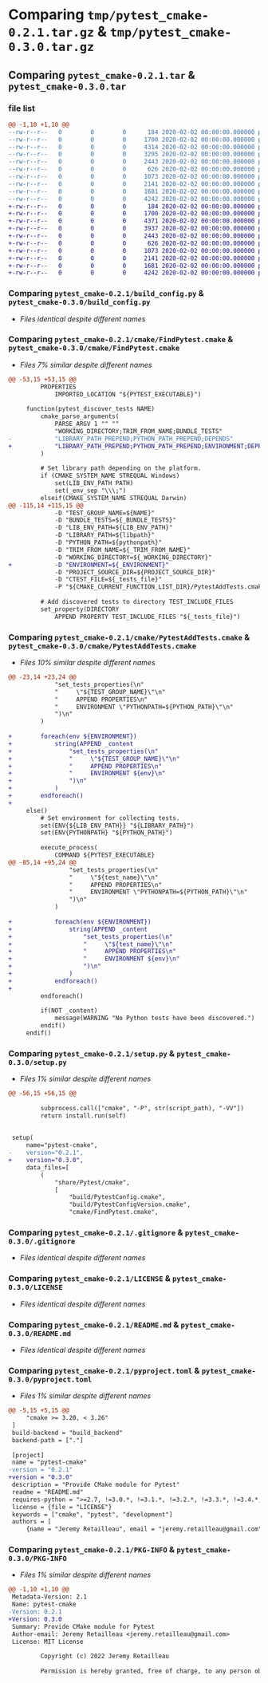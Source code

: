 # Comparing `tmp/pytest_cmake-0.2.1.tar.gz` & `tmp/pytest_cmake-0.3.0.tar.gz`

## Comparing `pytest_cmake-0.2.1.tar` & `pytest_cmake-0.3.0.tar`

### file list

```diff
@@ -1,10 +1,10 @@
--rw-r--r--   0        0        0      184 2020-02-02 00:00:00.000000 pytest_cmake-0.2.1/build_backend.py
--rw-r--r--   0        0        0     1700 2020-02-02 00:00:00.000000 pytest_cmake-0.2.1/build_config.py
--rw-r--r--   0        0        0     4314 2020-02-02 00:00:00.000000 pytest_cmake-0.2.1/cmake/FindPytest.cmake
--rw-r--r--   0        0        0     3295 2020-02-02 00:00:00.000000 pytest_cmake-0.2.1/cmake/PytestAddTests.cmake
--rw-r--r--   0        0        0     2443 2020-02-02 00:00:00.000000 pytest_cmake-0.2.1/setup.py
--rw-r--r--   0        0        0      626 2020-02-02 00:00:00.000000 pytest_cmake-0.2.1/.gitignore
--rw-r--r--   0        0        0     1073 2020-02-02 00:00:00.000000 pytest_cmake-0.2.1/LICENSE
--rw-r--r--   0        0        0     2141 2020-02-02 00:00:00.000000 pytest_cmake-0.2.1/README.md
--rw-r--r--   0        0        0     1681 2020-02-02 00:00:00.000000 pytest_cmake-0.2.1/pyproject.toml
--rw-r--r--   0        0        0     4242 2020-02-02 00:00:00.000000 pytest_cmake-0.2.1/PKG-INFO
+-rw-r--r--   0        0        0      184 2020-02-02 00:00:00.000000 pytest_cmake-0.3.0/build_backend.py
+-rw-r--r--   0        0        0     1700 2020-02-02 00:00:00.000000 pytest_cmake-0.3.0/build_config.py
+-rw-r--r--   0        0        0     4371 2020-02-02 00:00:00.000000 pytest_cmake-0.3.0/cmake/FindPytest.cmake
+-rw-r--r--   0        0        0     3937 2020-02-02 00:00:00.000000 pytest_cmake-0.3.0/cmake/PytestAddTests.cmake
+-rw-r--r--   0        0        0     2443 2020-02-02 00:00:00.000000 pytest_cmake-0.3.0/setup.py
+-rw-r--r--   0        0        0      626 2020-02-02 00:00:00.000000 pytest_cmake-0.3.0/.gitignore
+-rw-r--r--   0        0        0     1073 2020-02-02 00:00:00.000000 pytest_cmake-0.3.0/LICENSE
+-rw-r--r--   0        0        0     2141 2020-02-02 00:00:00.000000 pytest_cmake-0.3.0/README.md
+-rw-r--r--   0        0        0     1681 2020-02-02 00:00:00.000000 pytest_cmake-0.3.0/pyproject.toml
+-rw-r--r--   0        0        0     4242 2020-02-02 00:00:00.000000 pytest_cmake-0.3.0/PKG-INFO
```

### Comparing `pytest_cmake-0.2.1/build_config.py` & `pytest_cmake-0.3.0/build_config.py`

 * *Files identical despite different names*

### Comparing `pytest_cmake-0.2.1/cmake/FindPytest.cmake` & `pytest_cmake-0.3.0/cmake/FindPytest.cmake`

 * *Files 7% similar despite different names*

```diff
@@ -53,15 +53,15 @@
         PROPERTIES
             IMPORTED_LOCATION "${PYTEST_EXECUTABLE}")
 
     function(pytest_discover_tests NAME)
         cmake_parse_arguments(
             PARSE_ARGV 1 "" ""
             "WORKING_DIRECTORY;TRIM_FROM_NAME;BUNDLE_TESTS"
-            "LIBRARY_PATH_PREPEND;PYTHON_PATH_PREPEND;DEPENDS"
+            "LIBRARY_PATH_PREPEND;PYTHON_PATH_PREPEND;ENVIRONMENT;DEPENDS"
         )
 
         # Set library path depending on the platform.
         if (CMAKE_SYSTEM_NAME STREQUAL Windows)
             set(LIB_ENV_PATH PATH)
             set(_env_sep "\\\;")
         elseif(CMAKE_SYSTEM_NAME STREQUAL Darwin)
@@ -115,14 +115,15 @@
             -D "TEST_GROUP_NAME=${NAME}"
             -D "BUNDLE_TESTS=${_BUNDLE_TESTS}"
             -D "LIB_ENV_PATH=${LIB_ENV_PATH}"
             -D "LIBRARY_PATH=${libpath}"
             -D "PYTHON_PATH=${pythonpath}"
             -D "TRIM_FROM_NAME=${_TRIM_FROM_NAME}"
             -D "WORKING_DIRECTORY=${_WORKING_DIRECTORY}"
+            -D "ENVIRONMENT=${_ENVIRONMENT}"
             -D "PROJECT_SOURCE_DIR=${PROJECT_SOURCE_DIR}"
             -D "CTEST_FILE=${_tests_file}"
             -P "${CMAKE_CURRENT_FUNCTION_LIST_DIR}/PytestAddTests.cmake")
 
         # Add discovered tests to directory TEST_INCLUDE_FILES
         set_property(DIRECTORY
             APPEND PROPERTY TEST_INCLUDE_FILES "${_tests_file}")
```

### Comparing `pytest_cmake-0.2.1/cmake/PytestAddTests.cmake` & `pytest_cmake-0.3.0/cmake/PytestAddTests.cmake`

 * *Files 10% similar despite different names*

```diff
@@ -23,14 +23,24 @@
             "set_tests_properties(\n"
             "     \"${TEST_GROUP_NAME}\"\n"
             "     APPEND PROPERTIES\n"
             "     ENVIRONMENT \"PYTHONPATH=${PYTHON_PATH}\"\n"
             ")\n"
         )
 
+        foreach(env ${ENVIRONMENT})
+            string(APPEND _content
+                "set_tests_properties(\n"
+                "     \"${TEST_GROUP_NAME}\"\n"
+                "     APPEND PROPERTIES\n"
+                "     ENVIRONMENT ${env}\n"
+                ")\n"
+            )
+        endforeach()
+
     else()
         # Set environment for collecting tests.
         set(ENV{${LIB_ENV_PATH}} "${LIBRARY_PATH}")
         set(ENV{PYTHONPATH} "${PYTHON_PATH}")
 
         execute_process(
             COMMAND ${PYTEST_EXECUTABLE}
@@ -85,14 +95,24 @@
                 "set_tests_properties(\n"
                 "     \"${test_name}\"\n"
                 "     APPEND PROPERTIES\n"
                 "     ENVIRONMENT \"PYTHONPATH=${PYTHON_PATH}\"\n"
                 ")\n"
             )
 
+            foreach(env ${ENVIRONMENT})
+                string(APPEND _content
+                    "set_tests_properties(\n"
+                    "     \"${test_name}\"\n"
+                    "     APPEND PROPERTIES\n"
+                    "     ENVIRONMENT ${env}\n"
+                    ")\n"
+                )
+            endforeach()
+
         endforeach()
 
         if(NOT _content)
             message(WARNING "No Python tests have been discovered.")
         endif()
     endif()
```

### Comparing `pytest_cmake-0.2.1/setup.py` & `pytest_cmake-0.3.0/setup.py`

 * *Files 1% similar despite different names*

```diff
@@ -56,15 +56,15 @@
 
         subprocess.call(["cmake", "-P", str(script_path), "-VV"])
         return install.run(self)
 
 
 setup(
     name="pytest-cmake",
-    version="0.2.1",
+    version="0.3.0",
     data_files=[
         (
             "share/Pytest/cmake",
             [
                 "build/PytestConfig.cmake",
                 "build/PytestConfigVersion.cmake",
                 "cmake/FindPytest.cmake",
```

### Comparing `pytest_cmake-0.2.1/.gitignore` & `pytest_cmake-0.3.0/.gitignore`

 * *Files identical despite different names*

### Comparing `pytest_cmake-0.2.1/LICENSE` & `pytest_cmake-0.3.0/LICENSE`

 * *Files identical despite different names*

### Comparing `pytest_cmake-0.2.1/README.md` & `pytest_cmake-0.3.0/README.md`

 * *Files identical despite different names*

### Comparing `pytest_cmake-0.2.1/pyproject.toml` & `pytest_cmake-0.3.0/pyproject.toml`

 * *Files 1% similar despite different names*

```diff
@@ -5,15 +5,15 @@
     "cmake >= 3.20, < 3.26"
 ]
 build-backend = "build_backend"
 backend-path = ["."]
 
 [project]
 name = "pytest-cmake"
-version = "0.2.1"
+version = "0.3.0"
 description = "Provide CMake module for Pytest"
 readme = "README.md"
 requires-python = ">=2.7, !=3.0.*, !=3.1.*, !=3.2.*, !=3.3.*, !=3.4.*, !=3.5.*, <4"
 license = {file = "LICENSE"}
 keywords = ["cmake", "pytest", "development"]
 authors = [
     {name = "Jeremy Retailleau", email = "jeremy.retailleau@gmail.com" }
```

### Comparing `pytest_cmake-0.2.1/PKG-INFO` & `pytest_cmake-0.3.0/PKG-INFO`

 * *Files 1% similar despite different names*

```diff
@@ -1,10 +1,10 @@
 Metadata-Version: 2.1
 Name: pytest-cmake
-Version: 0.2.1
+Version: 0.3.0
 Summary: Provide CMake module for Pytest
 Author-email: Jeremy Retailleau <jeremy.retailleau@gmail.com>
 License: MIT License
         
         Copyright (c) 2022 Jeremy Retailleau
         
         Permission is hereby granted, free of charge, to any person obtaining a copy
```

